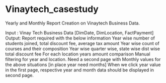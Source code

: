 # Vinaytech_casestudy
Yearly and Monthly Report Creation on Vinaytech Business Data. 

Input : Vinay Tech Business Data [DimDate, DimLocation, FactPayment]
Output: Report required with the below information
	Year wise number of students joined, total discount fee, average tax amount
	Year wise count of courses and their composition
	Year wise quarter wise, state wise dist wise total discount fee
	For each location years amount comparison
	Manual filtering for year and location.
        Need a second page with Monthly values for the above situations [in place year need months]
        When we click year value in the first page, respective year and month data should be displayed in second page.

